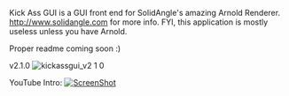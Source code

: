 Kick Ass GUI is a GUI front end for SolidAngle's amazing Arnold Renderer. http://www.solidangle.com for more info.
FYI, this application is mostly useless unless you have Arnold.

Proper readme coming soon :)

v2.1.0
![kickassgui_v2 1 0](https://cloud.githubusercontent.com/assets/273809/6423323/26cf1066-be99-11e4-9d37-0cb72dee6664.png)

YouTube Intro:
[![ScreenShot](https://cloud.githubusercontent.com/assets/273809/6423420/a363de08-be9a-11e4-8e26-93b334e3fcd4.png)](http://youtu.be/3okAcBK6wXU)

